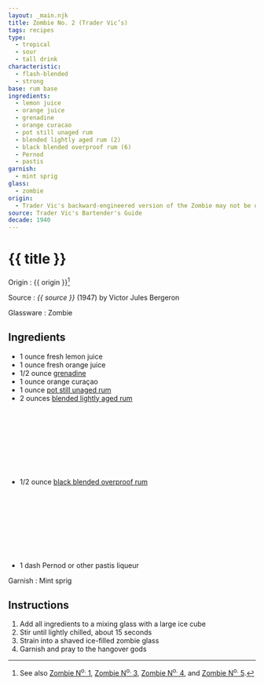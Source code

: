 ```yaml
---
layout: _main.njk
title: Zombie No. 2 (Trader Vic’s)
tags: recipes
type:
  - tropical
  - sour
  - tall drink
characteristic:
  - flash-blended
  - strong
base: rum base
ingredients:
  - lemon juice
  - orange juice
  - grenadine
  - orange curacao
  - pot still unaged rum
  - blended lightly aged rum (2)
  - black blended overproof rum (6)
  - Pernod
  - pastis
garnish:
  - mint sprig
glass:
  - zombie
origin:
  - Trader Vic's backward-engineered version of the Zombie may not be quite as delicious as the original, but it goes down easy (despite being just as boozy).
source: Trader Vic's Bartender's Guide
decade: 1940
---
```


<!-- markdownlint-disable MD025 -->
# {{ title }}
<!-- markdownlint-disable MD025 -->

Origin
  : {{ origin }}[^1]

Source
  : <cite>{{ source }}</cite> (1947) by  Victor Jules Bergeron

Glassware
  : Zombie

[^1]: See also [Zombie N<sup>o.</sup> 1](/recipes/zombie-1-donns-1934/), [Zombie N<sup>o.</sup> 3](/recipes/zombie-3-donns-1950.md), [Zombie N<sup>o.</sup> 4](/recipes/zombie-4-donns-1956.md), and [Zombie N<sup>o.</sup> 5](/recipes/zombie-5-jeff-berry-hamiltons/).

## Ingredients

- 1 ounce fresh lemon juice
- 1 ounce fresh orange juice
- 1/2 ounce [grenadine](/mixes/grenadine)
- 1 ounce orange curaçao
- 1 ounce [pot still unaged rum](/rums/00-rum-pot-still-unaged/)
- 2 ounces [blended lightly aged rum](/rums/04-rum-blended-lightly-aged/)<icon-l space="1em" class="bigger" label="(2)"><span class="with-icon"><svg class="icon"><use href="/assets/images/icons/circle-2.svg#circle-2"></use></svg></span></icon-l>
- 1/2 ounce [black blended overproof rum](/rums/12-rum-black-blended-overproof/)<icon-l space="1em" class="bigger" label="(6)"><span class="with-icon"><svg class="icon"><use href="/assets/images/icons/circle-6.svg#circle-6"></use></svg></span></icon-l>
- 1 dash Pernod or other pastis liqueur

Garnish
  : Mint sprig

## Instructions

1. Add all ingredients to a mixing glass with a large ice cube
2. Stir until lightly chilled, about 15 seconds
3. Strain into a shaved ice-filled zombie glass
4. Garnish and pray to the hangover gods
